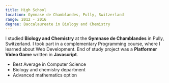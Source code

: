```yaml
---
title: High School
location: Gymnase de Chamblandes, Pully, Switzerland
range: 2012 - 2016
degree: Baccalaureate in Biology and Chemistry
---
```

I studied **Biology and Chemistry** at the **Gymnase de Chamblandes** in Pully, Switzerland.
I took part in a complementary Programming course, where I learned about Web Development.
End of study project was a **Platformer Video Game** written in **Javascript**.
- Best Average in Computer Science
- Biology and chemistry department
- Advanced mathematics option
